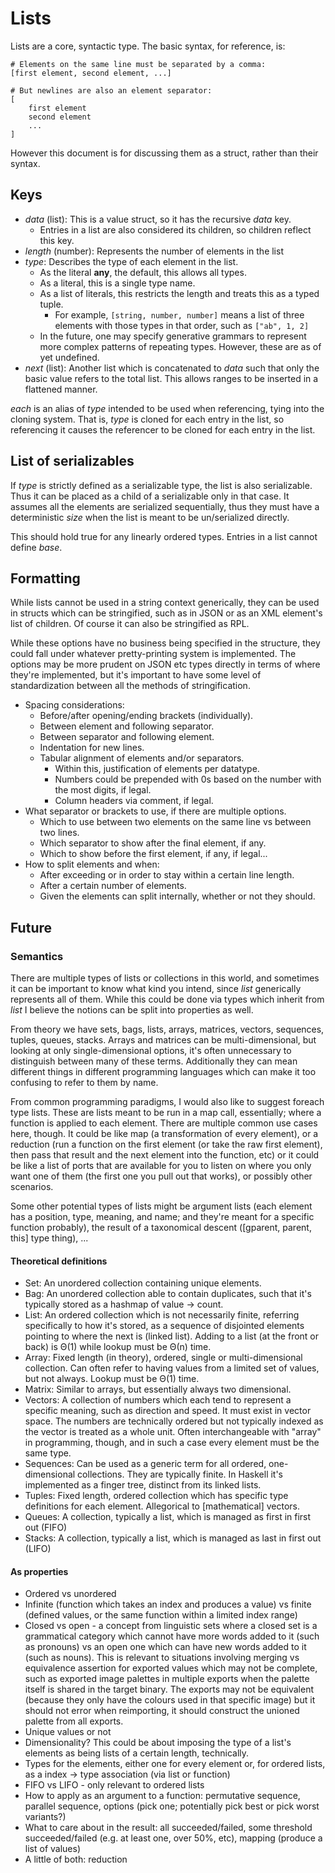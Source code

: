 # Lists #

Lists are a core, syntactic type. The basic syntax, for reference, is:

```rpl
# Elements on the same line must be separated by a comma:
[first element, second element, ...]

# But newlines are also an element separator:
[
    first element
    second element
    ...
]
```

However this document is for discussing them as a struct, rather than their syntax.

## Keys ##

* *data* (list): This is a value struct, so it has the recursive *data* key.
  - Entries in a list are also considered its children, so children reflect this key.
* *length* (number): Represents the number of elements in the list
* *type*: Describes the type of each element in the list.
  - As the literal **any**, the default, this allows all types.
  - As a literal, this is a single type name.
  - As a list of literals, this restricts the length and treats this as a typed tuple.
    + For example, `[string, number, number]` means a list of three elements with those types in that order, such as `["ab", 1, 2]`
  - In the future, one may specify generative grammars to represent more complex patterns of repeating types. However, these are as of yet undefined.
* *next* (list): Another list which is concatenated to *data* such that only the basic value refers to the total list. This allows ranges to be inserted in a flattened manner.

*each* is an alias of *type* intended to be used when referencing, tying into the cloning system. That is, *type* is cloned for each entry in the list, so referencing it causes the referencer to be cloned for each entry in the list.

## List of serializables ##

If *type* is strictly defined as a serializable type, the list is also serializable. Thus it can be placed as a child of a serializable only in that case. It assumes all the elements are serialized sequentially, thus they must have a deterministic *size* when the list is meant to be un/serialized directly.

This should hold true for any linearly ordered types. Entries in a list cannot define *base*.

## Formatting ##

While lists cannot be used in a string context generically, they can be used in structs which can be stringified, such as in JSON or as an XML element's list of children. Of course it can also be stringified as RPL.

While these options have no business being specified in the structure, they could fall under whatever pretty-printing system is implemented. The options may be more prudent on JSON etc types directly in terms of where they're implemented, but it's important to have some level of standardization between all the methods of stringification.

* Spacing considerations:
  - Before/after opening/ending brackets (individually).
  - Between element and following separator.
  - Between separator and following element.
  - Indentation for new lines.
  - Tabular alignment of elements and/or separators.
    + Within this, justification of elements per datatype.
    + Numbers could be prepended with 0s based on the number with the most digits, if legal.
    + Column headers via comment, if legal.
* What separator or brackets to use, if there are multiple options.
  - Which to use between two elements on the same line vs between two lines.
  - Which separator to show after the final element, if any.
  - Which to show before the first element, if any, if legal...
* How to split elements and when:
  - After exceeding or in order to stay within a certain line length.
  - After a certain number of elements.
  - Given the elements can split internally, whether or not they should.

## Future ##

### Semantics ###

There are multiple types of lists or collections in this world, and sometimes it can be important to know what kind you intend, since *list* generically represents all of them. While this could be done via types which inherit from *list* I believe the notions can be split into properties as well.

From theory we have sets, bags, lists, arrays, matrices, vectors, sequences, tuples, queues, stacks. Arrays and matrices can be multi-dimensional, but looking at only single-dimensional options, it's often unnecessary to distinguish between many of these terms. Additionally they can mean different things in different programming languages which can make it too confusing to refer to them by name.

From common programming paradigms, I would also like to suggest foreach type lists. These are lists meant to be run in a map call, essentially; where a function is applied to each element. There are multiple common use cases here, though. It could be like map (a transformation of every element), or a reduction (run a function on the first element (or take the raw first element), then pass that result and the next element into the function, etc) or it could be like a list of ports that are available for you to listen on where you only want one of them (the first one you pull out that works), or possibly other scenarios.

Some other potential types of lists might be argument lists (each element has a position, type, meaning, and name; and they're meant for a specific function probably), the result of a taxonomical descent ([gparent, parent, this] type thing), ...

#### Theoretical definitions ####

* Set: An unordered collection containing unique elements.
* Bag: An unordered collection able to contain duplicates, such that it's typically stored as a hashmap of value -> count.
* List: An ordered collection which is not necessarily finite, referring specifically to how it's stored, as a sequence of disjointed elements pointing to where the next is (linked list). Adding to a list (at the front or back) is Θ(1) while lookup must be Θ(n) time.
* Array: Fixed length (in theory), ordered, single or multi-dimensional collection. Can often refer to having values from a limited set of values, but not always. Lookup must be Θ(1) time.
* Matrix: Similar to arrays, but essentially always two dimensional.
* Vectors: A collection of numbers which each tend to represent a specific meaning, such as direction and speed. It must exist in vector space. The numbers are technically ordered but not typically indexed as the vector is treated as a whole unit. Often interchangeable with "array" in programming, though, and in such a case every element must be the same type.
* Sequences: Can be used as a generic term for all ordered, one-dimensional collections. They are typically finite. In Haskell it's implemented as a finger tree, distinct from its linked lists.
* Tuples: Fixed length, ordered collection which has specific type definitions for each element. Allegorical to \[mathematical] vectors.
* Queues: A collection, typically a list, which is managed as first in first out (FIFO)
* Stacks: A collection, typically a list, which is managed as last in first out (LIFO)

#### As properties ####

* Ordered vs unordered
* Infinite (function which takes an index and produces a value) vs finite (defined values, or the same function within a limited index range)
* Closed vs open - a concept from linguistic sets where a closed set is a grammatical category which cannot have more words added to it (such as pronouns) vs an open one which can have new words added to it (such as nouns). This is relevant to situations involving merging vs equivalence assertion for exported values which may not be complete, such as exported image palettes in multiple exports when the palette itself is shared in the target binary. The exports may not be equivalent (because they only have the colours used in that specific image) but it should not error when reimporting, it should construct the unioned palette from all exports.
* Unique values or not
* Dimensionality? This could be about imposing the type of a list's elements as being lists of a certain length, technically.
* Types for the elements, either one for every element or, for ordered lists, as a index -> type association (via list or function)
* FIFO vs LIFO - only relevant to ordered lists
* How to apply as an argument to a function: permutative sequence, parallel sequence, options (pick one; potentially pick best or pick worst variants?)
* What to care about in the result: all succeeded/failed, some threshold succeeded/failed (e.g. at least one, over 50%, etc), mapping (produce a list of values)
* A little of both: reduction
